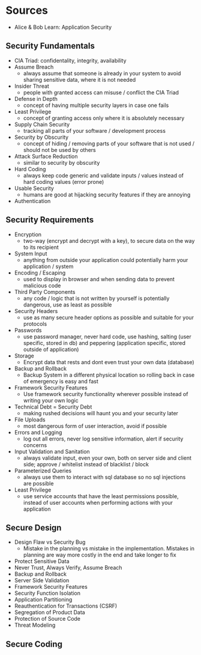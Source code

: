 # Sources
* Alice & Bob Learn: Application Security

## Security Fundamentals
* CIA Triad: confidentality, integrity, availability
* Assume Breach
    - always assume that someone is already in your system to avoid sharing sensitive data, where it is not needed
* Insider Threat
    - people with granted access can misuse / conflict the CIA Triad
* Defense in Depth
    - concept of having multiple security layers in case one fails
* Least Privilege
    - concept of granting access only where it is absolutely necessary
* Supply Chain Security
    - tracking all parts of your software / development process
* Security by Obscurity
    - concept of hiding / removing parts of your software that is not used / should not be used by others
* Attack Surface Reduction
    - similar to security by obscurity
* Hard Coding
    - always keep code generic and validate inputs / values instead of hard coding values (error prone)
* Usable Security
    - humans are good at hijacking security features if they are annoying
* Authentication

## Security Requirements
* Encryption
    - two-way (encrypt and decrypt with a key), to secure data on the way to its recipient
* System Input
    - anything from outside your application could potentially harm your application / system
* Encoding / Escaping
    - used to display in browser and when sending data to prevent malicious code
* Third Party Components
    - any code / logic that is not written by yourself is potentially dangerous, use as least as possible
* Security Headers
    - use as many secure header options as possible and suitable for your protocols
* Passwords
    - use password manager, never hard code, use hashing, salting (user specific, stored in db) and peppering (application specific, stored outside of application)
* Storage
    - Encrypt data that rests and dont even trust your own data (database)
* Backup and Rollback
    - Backup System in a different physical location so rolling back in case of emergency is easy and fast
* Framework Security Features
    - Use framework security functionality wherever possible instead of writing your own logic
* Technical Debt = Security Debt
    - making rushed decisions will haunt you and your security later
* File Uploads
    - most dangerous form of user interaction, avoid if possible
* Errors and Logging
    - log out all errors, never log sensitive information, alert if security concerns
* Input Validation and Sanitation
    - always validate input, even your own, both on server side and client side; approve / whitelist instead of blacklist / block
* Parameterized Queries
    - always use them to interact with sql database so no sql injections are possible
* Least Privilege
    - use service accounts that have the least permissions possible, instead of user accounts when performing actions with your application

## Secure Design
* Design Flaw vs Security Bug
    - Mistake in the planning vs mistake in the implementation. Mistakes in planning are way more costly in the end and take longer to fix
* Protect Sensitive Data
* Never Trust, Always Verify, Assume Breach
* Backup and Rollback
* Server Side Validation
* Framework Security Features
* Security Function Isolation
* Application Partitioning
* Reauthentication for Transactions (CSRF)
* Segregation of Product Data
* Protection of Source Code
* Threat Modeling

## Secure Coding
